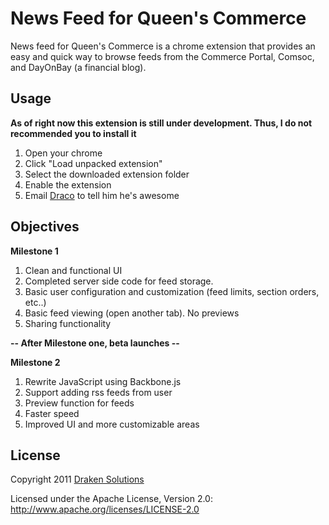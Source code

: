 News Feed for Queen's Commerce
==============================

News feed for Queen's Commerce is a chrome extension that provides an easy and quick way to browse feeds from the Commerce Portal, Comsoc, and DayOnBay (a financial blog).


Usage
-----

**As of right now this extension is still under development. Thus, I do not recommended you to install it**

1. Open your chrome
2. Click "Load unpacked extension"
3. Select the downloaded extension folder
4. Enable the extension
5. Email [Draco](http://www.dracoli.com/#/contact-me) to tell him he's awesome


Objectives
----------

**Milestone 1**

1. Clean and functional UI
2. Completed server side code for feed storage.
3. Basic user configuration and customization (feed limits, section orders, etc..)
4. Basic feed viewing (open another tab). No previews
5. Sharing functionality

**-- After Milestone one, beta launches --**

**Milestone 2**

1. Rewrite JavaScript using Backbone.js
2. Support adding rss feeds from user
3. Preview function for feeds
4. Faster speed
5. Improved UI and more customizable areas

License
-------

Copyright 2011 [Draken Solutions](http://www.drakensolutions.com)

Licensed under the Apache License, Version 2.0: http://www.apache.org/licenses/LICENSE-2.0